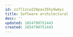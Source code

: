 ```yaml
---
id: zz7l1zcw228pax35hy9wmyi
title: Software architectural
desc: ''
updated: 1654790751443
created: 1654790751443
---
```


